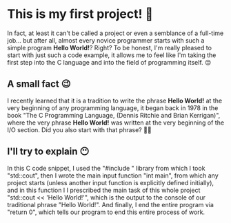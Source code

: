 # This is my first project! 🥹
In fact, at least it can't be called a project or even a semblance of a full-time job... but after all, almost every novice programmer starts with such a simple program **Hello World!**? Right? To be honest, I'm really pleased to start with just such a code example, it allows me to feel like I'm taking the first step into the C language and into the field of programming itself. 😌

## A small fact 😉
I recently learned that it is a tradition to write the phrase **Hello World!** at the very beginning of any programming language, it began back in 1978 in the book "The C Programming Language, (Dennis Ritchie and Brian Kerrigan)", where the very phrase **Hello World!** was written at the very beginning of the I/O section. Did you also start with that phrase? 🤔😅

## I'll try to explain 😶
In this C code snippet, I used the "#include <iostream>" library from which I took "std::cout", then I wrote the main input function "int main", from which any project starts (unless another input function is explicitly defined initially), and in this function I I prescribed the main task of this whole project "std::cout << 'Hello World!'", which is the output to the console of our traditional phrase "Hello World!". And finally, I end the entire program via "return 0", which tells our program to end this entire process of work.
